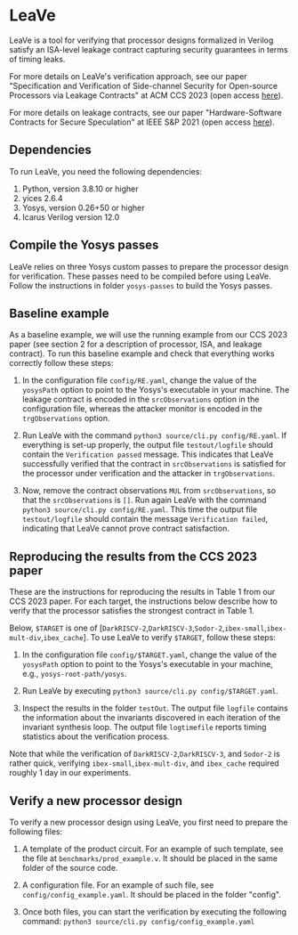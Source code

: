 # LeaVe
LeaVe is a tool for verifying that processor designs formalized in Verilog satisfy an ISA-level leakage contract capturing security guarantees in terms of timing leaks. 

For more details on LeaVe's verification approach, see our paper "Specification and Verification of Side-channel Security for Open-source Processors via Leakage Contracts" at ACM CCS 2023  (open access [here](https://arxiv.org/abs/2305.06979)).

For more details on leakage contracts, see our paper "Hardware-Software Contracts for Secure Speculation" at IEEE S&P 2021 (open access [here](https://arxiv.org/abs/2006.03841)).

## Dependencies

To run LeaVe, you need the following dependencies:

1. Python, version 3.8.10 or higher
2. yices 2.6.4
3. Yosys, version 0.26+50 or higher
4. Icarus Verilog version 12.0


## Compile the Yosys passes

LeaVe relies on three Yosys custom passes to prepare the processor design for verification. These passes need to be compiled before using LeaVe. Follow the instructions in folder `yosys-passes` to build the Yosys passes.

## Baseline example

As a baseline example, we will use the running example from our CCS 2023 paper (see section 2 for a description of processor, ISA, and leakage contract). To run this baseline example and check that everything works correctly follow these steps:

1. In the configuration file `config/RE.yaml`, change the value of the `yosysPath` option to point to the Yosys's executable in your machine. 
 The leakage contract is encoded in the `srcObservations` option in the configuration file, whereas the attacker monitor is encoded in the `trgObservations` option.

2. Run LeaVe with the command `python3 source/cli.py config/RE.yaml`. If everything is set-up properly, the output file `testout/logfile` should contain the `Verification passed` message. This indicates that LeaVe successfully verified that the contract in `srcObservations` is satisfied for the processor under verification and the attacker in `trgObservations`.

4. Now, remove the contract observations `MUL` from  `srcObservations`, so that the  `srcObservations` is `[]`. Run again LeaVe with the command `python3 source/cli.py config/RE.yaml`. This time the output file `testout/logfile` should contain the message `Verification failed`, indicating that LeaVe cannot prove contract satisfaction.

## Reproducing the results from the CCS 2023 paper

These are the instructions for reproducing the results in Table 1 from our CCS 2023 paper. For each target, the instructions below describe how to verify that the processor satisfies the strongest contract in Table 1.

Below, `$TARGET` is one of  [`DarkRISCV-2`,`DarkRISCV-3`,`Sodor-2`,`ibex-small`,`ibex-mult-div`,`ibex_cache`]. To use LeaVe to verify `$TARGET`, follow these steps:

1. In the configuration file `config/$TARGET.yaml`, change the value of the `yosysPath` option to point to the Yosys's executable in your machine, e.g., `yosys-root-path/yosys`.

2. Run LeaVe by executing `python3 source/cli.py config/$TARGET.yaml`.

3. Inspect the results in the folder `testOut`. The output file `logfile` contains the information about the invariants discovered in each iteration of the invariant synthesis loop. The output file `logtimefile` reports timing statistics about the verification process.

Note that while the verification of `DarkRISCV-2`,`DarkRISCV-3`, and `Sodor-2` is rather quick, verifying `ibex-small`,`ibex-mult-div`, and `ibex_cache` required roughly 1 day in our experiments.

## Verify a new processor design

To verify a new processor design using LeaVe, you first need to prepare the following files:

1. A template of the product circuit. For an example of such template, see  the file at `benchmarks/prod_example.v`. It should be placed in the same folder of the source code.

2. A configuration file. For an example of such file, see `config/config_example.yaml`. It should be placed in the folder "config".

3. Once both files, you can start the verification by executing the following command:  `python3 source/cli.py config/config_example.yaml`
